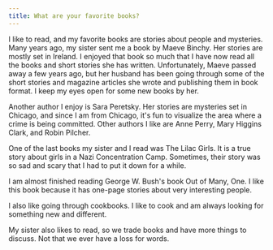 ```yaml
---
title: What are your favorite books?
---
```


I like to read, and my favorite books are stories about people and mysteries. Many years ago, my sister sent me a book by Maeve Binchy. Her stories are mostly set in Ireland. I enjoyed that book so much that I have now read all the books and short stories she has written. Unfortunately, Maeve passed away a few years ago, but her husband has been going through some of the short stories and magazine articles she wrote and publishing them in book format. I keep my eyes open for some new books by her.

Another author I enjoy is Sara Peretsky. Her stories are mysteries set in Chicago, and since I am from Chicago, it's fun to visualize the area where a crime is being committed. Other authors I like are Anne Perry, Mary Higgins Clark, and Robin Pilcher.

One of the last books my sister and I read was The Lilac Girls. It is a true story about girls in a Nazi Concentration Camp. Sometimes, their story was so sad and scary that I had to put it down for a while.

I am almost finished reading George W. Bush's book Out of Many, One. I like this book because it has one-page stories about very interesting people.

I also like going through cookbooks. I like to cook and am always looking for something new and different.

My sister also likes to read, so we trade books and have more things to discuss. Not that we ever have a loss for words.
